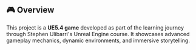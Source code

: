 ## 🎮 Overview

This project is a ‌**UE5.4 game**‌ developed as part of the learning journey through Stephen Ulibarri's Unreal Engine course. It showcases advanced gameplay mechanics, dynamic environments, and immersive storytelling.